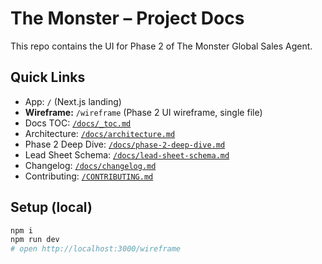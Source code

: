 # The Monster – Project Docs

This repo contains the UI for Phase 2 of The Monster Global Sales Agent.

## Quick Links
- App: `/` (Next.js landing)
- **Wireframe:** `/wireframe` (Phase 2 UI wireframe, single file)
- Docs TOC: [`/docs/_toc.md`](./_toc.md)
- Architecture: [`/docs/architecture.md`](./architecture.md)
- Phase 2 Deep Dive: [`/docs/phase-2-deep-dive.md`](./phase-2-deep-dive.md)
- Lead Sheet Schema: [`/docs/lead-sheet-schema.md`](./lead-sheet-schema.md)
- Changelog: [`/docs/changelog.md`](./changelog.md)
- Contributing: [`/CONTRIBUTING.md`](../CONTRIBUTING.md)

## Setup (local)
```bash
npm i
npm run dev
# open http://localhost:3000/wireframe
